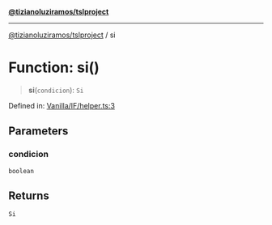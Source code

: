 [**@tizianoluziramos/tslproject**](../README.md)

***

[@tizianoluziramos/tslproject](../globals.md) / si

# Function: si()

> **si**(`condicion`): `Si`

Defined in: [Vanilla/IF/helper.ts:3](https://github.com/tizianoluziramos/TypeScript-Lenguage-Proyect/blob/1a68252d6a31602ecc3346fe4bed87bd01ab43ff/src/Vanilla/IF/helper.ts#L3)

## Parameters

### condicion

`boolean`

## Returns

`Si`
